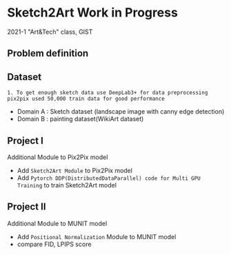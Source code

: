 # Sketch2Art Work in Progress
2021-1 "Art&Tech" class, GIST

## Problem definition


## Dataset
```
1. To get enough sketch data use DeepLab3+ for data preprocessing
pix2pix used 50,000 train data for good performance
```
- Domain A : Sketch dataset (landscape image with canny edge detection)
- Domain B : painting dataset(WikiArt dataset)


## Project I
Additional Module to Pix2Pix model
- Add `Sketch2Art Module` to Pix2Pix model
- Add `Pytorch DDP(DistributedDataParallel) code for Multi GPU Training` to train Sketch2Art model

## Project II
Additional Module to MUNIT model
- Add `Positional Normalization` Module to MUNIT model
- compare FID, LPIPS score

